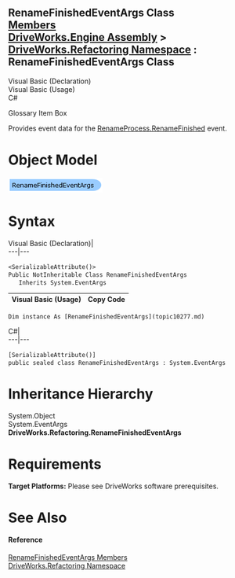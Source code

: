 RenameFinishedEventArgs Class   
[Members](topic10278.md)   
[DriveWorks.Engine Assembly](topic2156.md) > [DriveWorks.Refactoring Namespace](topic10266.md) : RenameFinishedEventArgs Class  
---  
  
Visual Basic (Declaration)    
Visual Basic (Usage)    
C# 

Glossary Item Box

Provides event data for the [RenameProcess.RenameFinished](topic10298.md) event. 

# Object Model

![](dotnetdiagramimages/image515.png)

# Syntax

Visual Basic (Declaration)|   
---|---  
      
    
    <SerializableAttribute()>
    Public NotInheritable Class RenameFinishedEventArgs 
       Inherits System.EventArgs  
  
Visual Basic (Usage)| Copy Code  
---|---  
      
    
    Dim instance As [RenameFinishedEventArgs](topic10277.md)  
  
C#|   
---|---  
      
    
    [SerializableAttribute()]
    public sealed class RenameFinishedEventArgs : System.EventArgs   
  
# Inheritance Hierarchy

System.Object  
System.EventArgs  
**DriveWorks.Refactoring.RenameFinishedEventArgs**  


# Requirements

**Target Platforms:** Please see DriveWorks software prerequisites.

# See Also

#### Reference

[RenameFinishedEventArgs Members](topic10278.md)   
[DriveWorks.Refactoring Namespace](topic10266.md)


